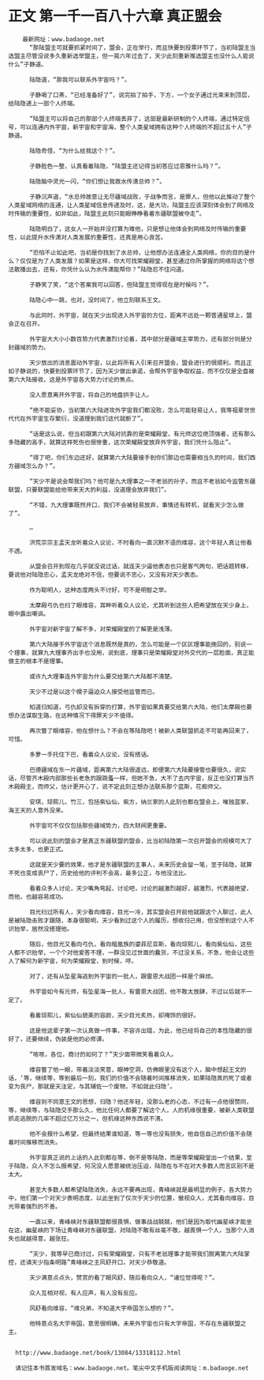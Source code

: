 # 正文 第一千一百八十六章 真正盟会
        最新网址：www.badaoge.net
          “那陆盟主可就要抓紧时间了，盟会，正在举行，而且快要到投票环节了，当初陆盟主当选盟主尽管没说多久重新选举盟主，但一晃六年过去了，天少此刻重新推选盟主也没什么人能说什么”子静道。
      
          陆隐道，“那我可以联系外宇宙吗？”。
      
          子静喝了口茶，“已经准备好了”，说完拍了拍手，下方，一个女子通过光束来到顶层，给陆隐递上一部个人终端。
      
          “陆盟主可以将自己的那部个人终端丢弃了，这部是最新研制的个人终端，通过特定信号，可以连通内外宇宙，新宇宙和宇宙海，整个人类星域拥有这种个人终端的不超过五十人”子静道。
      
          陆隐奇怪，“为什么给我这个？”。
      
          子静脸色一整，认真看着陆隐，“陆盟主还记得当初答应过恩雅什么吗？”。
      
          陆隐脑中灵光一闪，“你们想让我救水传潇总帅？”。
      
          子静沉声道，“水总帅故意让无尽疆域战败，于战争而言，是罪人，但他以此推动了整个人类星域网络的连通，让人类星域信息传递及时，这，是大功，陆盟主应该深刻体会到了网络及时传输的重要性，如非如此，陆盟主此刻只能眼睁睁看着东疆联盟被夺走”。
      
          陆隐明白了，这女人一开始并没打算为难他，只是想让他体会到网络及时传输的重要性，以此提升水传潇对人类发展的重要性，还真是用心良苦。
      
          “恐怕不止如此吧，当初是你找到了水总帅，让他想办法连通全人类网络，你的目的是什么？仅仅是为了人类发展？如果是这样，你大可找荣耀殿堂，甚至通过你所掌握的网络将这个想法散播出去，还有，你凭什么认为水传潇能帮你？”陆隐忍不住问道。
      
          子静笑了笑，“这个答案我可以回答，但陆盟主觉得现在是时候吗？”。
      
          陆隐心中一跳，也对，没时间了，他立刻联系王文。
      
          与此同时，外宇宙，就在天少出现进入外宇宙的方位，距离不远处一颗普通星球上，盟会正在召开。
      
          外宇宙大大小小数百势力代表激烈讨论着，其中部分是疆域主宰势力，还有部分则是分封疆域的势力。
      
          天少放出的消息震动外宇宙，以此将所有人引来召开盟会，盟会进行的很顺利，而且正如子静说的，快要到投票环节了，因为天少做出承诺，会帮外宇宙争取权益，而不仅仅是全盘被第六大陆接收，这是外宇宙各大势力讨论的焦点。
      
          没人愿意离开外宇宙，将自己的地盘拱手让人。
      
          “绝不能妥协，当初第六大陆进攻外宇宙我们都没败，怎么可能轻易让人，我等祖辈世世代代在外宇宙生存繁衍，没道理到我们这代就断了”。
      
          “话是这么说，但当初跟第六大陆对抗靠的是荣耀殿堂，有元师这位绝顶强者，还有那么多隐藏的高手，就算这样死伤也很惨重，这次荣耀殿堂放弃外宇宙，我们凭什么阻止”。
      
          “得了吧，你们东边还好，就算第六大陆要接手到你们那边也需要相当久的时间，我们西方疆域怎么办？”。
      
          “天少不是说会帮我们吗？他可是九大理事之一不老翁的孙子，而且不老翁如今监管东疆联盟，只要联盟能给他带来天大的利益，没道理会放弃我们”。
      
          “不错，九大理事既然开口，我们不会被轻易放弃，事情还有转机，就看天少怎么做了”。
      
          …
      
          洪荒宗宗主孟天龙听着众人议论，不时看向一直沉默不语的维容，这个年轻人真让他看不透。
      
          从盟会召开到现在几乎就没说过话，就连天少逼他表态也只是客气两句，把话题转移，要说他对陆隐忠心，孟天龙绝对不信，但要说不忠心，又没有对天少表态。
      
          作为聪明人，这种态度两头不讨好，可不是明智之举。
      
          太摩殿弓仇也扫了眼维容，耳畔听着众人议论，尤其听到这些人把希望放在天少身上，眼中露出嘲讽。
      
          外宇宙对新宇宙了解不多，对荣耀殿堂的了解更是浅薄。
      
          第六大陆接手外宇宙这个消息既然是真的，怎么可能是一个区区理事能挽回的，别说一个理事，就算九大理事齐出手也没用，说到底，理事只是荣耀殿堂对外交代的一层脸面，真正能做主的根本不是理事。
      
          或许九大理事连外宇宙为什么要交给第六大陆都不清楚。
      
          天少不过是以这个幌子逼迫众人接受他监管而已。
      
          知道归知道，弓仇却没有拆穿的打算，外宇宙如果真要交给第六大陆，他们太摩殿也要想办法谋取生路，在这种情况下得罪天少不值得。
      
          再次瞥了眼维容，他在想什么？不会在等陆隐吧！被新人类联盟抓走不可能再回来了，可惜。
      
          多萝一手托住下巴，看着众人议论，没有搭话。
      
          巴德疆域在东一片疆域，距离第六大陆很遥远，即便第六大陆要接管也要很久，说实话，尽管齐木殿内部那些长老急的跟跳蚤一样，但她不急，大不了去内宇宙，反正也没打算当齐木殿殿主，而师父，估计更开心了，说不定此刻正想办法联系那个蓝斯，花痴师父。
      
          安琪，琼熙儿，竹三，包括紫仙仙，紫方，纳兰家的人此刻也都在盟会上，唯独蓝家，海王天的人意外没来。
      
          外宇宙可不仅仅包括那些疆域势力，四大财阀更重要。
      
          可以说此刻的盟会才是真正东疆联盟的盟会，比当初陆隐第一次召开盟会的规模可大了太多太多，也更正式。
      
          这就是天少要的效果，他才是东疆联盟的主事人，未来历史会留一笔，至于陆隐，就算不死也变成丧尸了，历史给他的评判不会高，最多公正，与他没法比。
      
          看着众多人讨论，天少嘴角弯起，讨论吧，讨论的越激烈越好，越激烈，代表越绝望，而他，也越容易成功。
      
          目光扫过所有人，天少看向维容，目光一冷，其实盟会召开前他就跟这个人聊过，此人是被陆隐击败才跟随，本身很聪明，天少看到过这个人的履历，想收归己用，但没想到这个人不识抬举，居然没搭理他。
      
          随后，他目光又看向弓仇，看向暗凰族的鎏菲尼亚斯，看向琼熙儿，看向紫仙仙，这些人都不识抬举，一个个对他爱答不理，一群没见过世面的蠢货，不过没关系，不急，他会让这些人了解何为新宇宙，何为荣耀殿堂，到时候，哼。
      
          对了，还有从坠星海逃到外宇宙的一批人，跟雷恩大战团一样是个麻烦。
      
          外宇宙如今有元师，有坠星海一批人，有雷恩大战团，他不敢太放肆，不过以后就不一定了。
      
          看着琼熙儿，紫仙仙貌美的容颜，天少目光炙热，却掩饰的很好。
      
          这是他这辈子第一次认真做一件事，不容许出错，为此，他已经将自己的本性隐藏的很好了，还要继续，伪装是他的必修课。
      
          “咳咳，各位，商讨的如何了？”天少面带微笑看着众人。
      
          维容瞥了他一眼，带着淡淡笑意，眼神空洞，仿佛眼里没有这个人，脑中想起王文的话，‘等，继续等，等到最后一刻，我们的价值不会随着时间推移消失，如果陆隐真的死了或者变为丧尸，那就是天注定，与其辅佐一个废物，不如就此归隐’。
      
          维容则不同意王文的思想，归隐？他还年轻，没那么老的心态，不过有一点他很赞同，等，继续等，与陆隐交手那么久，他比任何人都要了解这个人，人的机缘很重要，被新人类联盟抓走逃脱的几率不超过亿万分之一，但机缘这种东西说不清。
      
          他不会报什么希望，但最终结果谁知道，等一等也没有损失，他自信自己的价值不会随着时间推移而消失。
      
          外宇宙真正说的上话的人此刻都在等，倒不是等陆隐，而是等荣耀殿堂出一个结果，至于陆隐，众人不怎么报希望，何况没人愿意被统治压迫，陆隐在与不在对大多数人而言区别不是太大。
      
          甚至大多数人都希望陆隐消失，永远不要再出现，青峰峡就是最明显的例子，各大势力中，他们第一个对天少表明态度，以此坐到了仅次于天少的位置，傲视众人，尤其看向维容，目光带着强烈的不善。
      
          一直以来，青峰峡对东疆联盟都很畏惧，做事战战兢兢，他们是因为取代幽星峡才能坐在这，幽星峡的下场让青峰峡对东疆联盟，对陆隐不敢有丝毫不敬，越畏惧一个人，当那个人消失也就越得意，越张狂。
      
          “天少，我等早已商讨过，只有荣耀殿堂，只有不老翁理事才能带我们脱离第六大陆掌控，还请天少指条明路”青峰峡之主风舒开口，对天少恭敬道。
      
          天少满意点点头，赞赏的看了眼风舒，随后看向众人，“诸位觉得呢？”。
      
          众人互相对视，有人应声，有人没有反应。
      
          风舒看向维容，“维兄弟，不知道大宇帝国怎么想的？”。
      
          他特意点名大宇帝国，意思很明确，未来外宇宙也只有大宇帝国，不存在东疆联盟之主。
      
      
      http://www.badaoge.net/book/13084/13318112.html
      
      请记住本书首发域名：www.badaoge.net。笔尖中文手机版阅读网址：m.badaoge.net